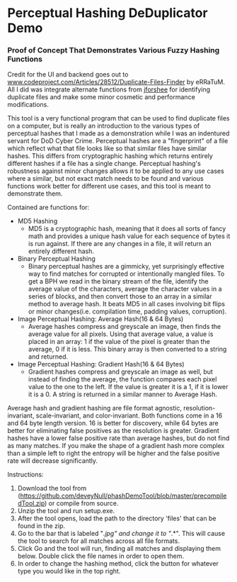 # Perceptual Hashing DeDuplicator Demo
### Proof of Concept That Demonstrates Various Fuzzy Hashing Functions

Credit for the UI and backend goes out to www.codeproject.com/Articles/28512/Duplicate-Files-Finder by eRRaTuM. All I did was integrate alternate functions from [jforshee](https://github.com/jforshee/ImageHashing) for identifying duplicate files and make some minor cosmetic and performance modifications. 

This tool is a very functional program that can be used to find duplicate files on a computer, but is really an introduction to the various types of perceptual hashes that I made as a demonstration while I was an indentured servant for DoD Cyber Crime. Perceptual hashes are a "fingerprint" of a file which reflect what that file looks like so that similar files have similar hashes. This differs from cryptographic hashing which returns entirely different hashes if a file has a single change. Perceptual hashing's robustness against minor changes allows it to be applied to any use cases where a similar, but not exact match needs to be found and various functions work better for different use cases, and this tool is meant to demonstrate them. 

Contained are functions for: 

* MD5 Hashing
    * MD5 is a cryptographic hash, meaning that it does all sorts of fancy math and provides a unique hash value for each sequence of bytes it is run against. If there are any changes in a file, it will return an entirely different hash. 
* Binary Perceptual Hashing 
    * Binary perceptual hashes are a gimmicky, yet surprisingly effective way to find matches for corrupted or intentionally mangled files. To get a BPH we read in the binary stream of the file, identify the average value of the characters, average the character values in a series of blocks, and then convert those to an array in a similar method to average hash. It beats MD5 in all cases involving bit flips or minor changes(i.e. compilation time, padding values, corruption).
* Image Perceptual Hashing: Average Hash(16 & 64 Bytes) 
    * Average hashes compress and greyscale an image, then finds the average value for all pixels. Using that average value, a value is placed in an array: 1 if the value of the pixel is greater than the average, 0 if it is less. This binary array is then converted to a string and returned.
* Image Perceptual Hashing: Gradient Hash(16 & 64 Bytes) 
    * Gradient hashes compress and greyscale an image as well, but instead of finding the average, the function compares each pixel value to the one to the left. If the value is greater it is a 1, if it is lower it is a 0. A string is returned in a similar manner to Average Hash. </p>

Average hash and gradient hashing are file format agnostic, resolution-invariant, scale-invariant, and color-invariant. Both functions come in a 16 and 64 byte length version. 16 is better for discovery, while 64 bytes are better for eliminating false positives as the resolution is greater. Gradient hashes have a lower false positive rate than average hashes, but do not find as many matches. If you make the shape of a gradient hash more complex than a simple left to right the entropy will be higher and the false positive rate will decrease significantly. 

Instructions: 
1. Download the tool from (https://github.com/deveyNull/phashDemoTool/blob/master/precompiledTool.zip) or compile from source. 
2. Unzip the tool and run setup.exe.
3. After the tool opens, load the path to the directory 'files' that can be found in the zip.
4. Go to the bar that is labeled "*.jpg" and change it to "*.*". This will cause the tool to search for all matches across all file formats.
5. Click Go and the tool will run, finding all matches and displaying them below. Double click the file names in order to open them. 
6. In order to change the hashing method, click the button for whatever type you would like in the top right.
